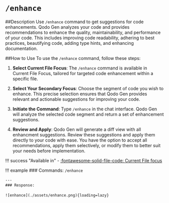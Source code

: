 # `/enhance`

##Description
Use `/enhance` command to get suggestions for code enhancements. Qodo Gen analyzes your code and provides recommendations to enhance the quality, maintainability, and performance of your code. This includes improving code readability, adhering to best practices, beautifying code, adding type hints, and enhancing documentation. 

##How to Use
To use the `/enhance` command, follow these steps:

1. **Select Current File Focus**: The `/enhance` command is available in Current File Focus, tailored for targeted code enhancement within a specific file. 

2. **Select Your Secondary Focus**: Choose the segment of code you wish to enhance. This precise selection ensures that Qodo Gen provides relevant and actionable suggestions for improving your code.

3. **Initiate the Command**: Type `/enhance` in the chat interface. Qodo Gen will analyze the selected code segment and return a set of enhancement suggestions.

4. **Review and Apply**: Qodo Gen will generate a diff view with all enhancment suggestions. Review these suggestions and apply them directly to your code with ease. You have the option to accept all recommendations, apply them selectively, or modify them to better suit your needs before implementation.


!!! success "Available in"
    - [:fontawesome-solid-file-code: Current File focus](../focus/current-file.md)

!!! example 
    ### Commands:
    `/enhance`

    --- 
    ### Response:

    ![enhance](./assets/enhance.png){loading=lazy}
